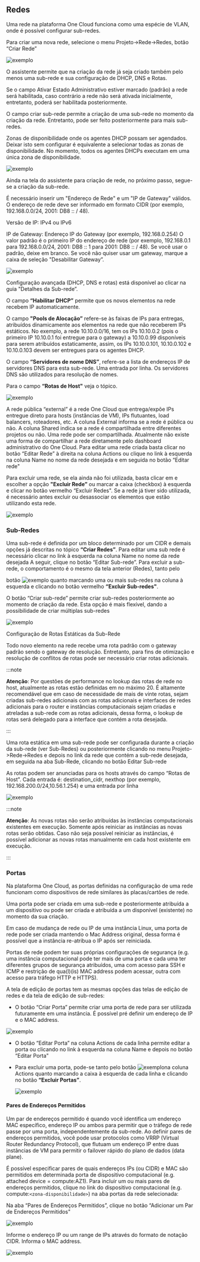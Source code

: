 ## Redes

Uma rede na plataforma One Cloud funciona como uma espécie de VLAN, onde é possível
configurar sub-redes.

Para criar uma nova rede, selecione o menu Projeto->Rede->Redes, botão “Criar Rede”

![exemplo](./one-cloud-asset/tutorial-group-de-servidores-asset/tutorial-grupo-de-servidores2.PNG)

O assistente permite que na criação da rede já seja criado também pelo menos uma
sub-rede e sua configuração de DHCP, DNS e Rotas.

Se o campo Ativar Estado Administrativo estiver marcado (padrão) a rede será habilitada,
caso contrário a rede não será ativada inicialmente, entretanto, poderá ser habilitada
posteriormente.

O campo criar sub-rede permite a criação de uma sub-rede no momento da criação da rede.
Entretanto, pode ser feito posteriormente para mais sub-redes.

Zonas de disponibilidade onde os agentes DHCP possam ser agendados. Deixar isto sem
configurar é equivalente a selecionar todas as zonas de disponibilidade. No momento, todos
os agentes DHCPs executam em uma única zona de disponibilidade.

![exemplo](./one-cloud-asset/tutorial-group-de-servidores-asset/tutorial-grupo-de-servidores3.PNG)

Ainda na tela do assistente para criação de rede, no próximo passo, segue-se a criação da
sub-rede.

É necessário inserir um "Endereço de Rede" e um "IP de Gateway" válidos. O endereço de
rede deve ser informado em formato CIDR (por exemplo, 192.168.0.0/24, 2001: DB8 :: / 48).

Versão de IP: IPv4 ou IPv6

IP de Gateway: Endereço IP do Gateway (por exemplo, 192.168.0.254) O valor padrão é o
primeiro IP do endereço de rede (por exemplo, 192.168.0.1 para 192.168.0.0/24, 2001: DB8
:: 1 para 2001: DB8 :: / 48). Se você usar o padrão, deixe em branco. Se você não quiser
usar um gateway, marque a caixa de seleção "Desabilitar Gateway”.

![exemplo](./one-cloud-asset/tutorial-group-de-servidores-asset/tutorial-grupo-de-servidores4.PNG)

Configuração avançada (DHCP, DNS e rotas) está disponível ao clicar na guia "Detalhes da
Sub-rede”.

O campo **“Habilitar DHCP”** permite que os novos elementos na rede recebem IP
automaticamente.

O campo **"Pools de Alocação”** refere-se às faixas de IPs para entregas, atribuídos
dinamicamente aos elementos na rede que não receberem IPs estáticos. No exemplo, a
rede 10.10.0.0/16, tem os IPs 10.10.0.2 (pois o primeiro IP 10.10.0.1 foi entregue para o
gateway) a 10.10.0.99 disponíveis para serem atribuídos estaticamente, assim, os IPs
10.10.0.101, 10.10.0.102 e 10.10.0.103 devem ser entregues para os agentes DHCP.

O campo **“Servidores de nome DNS”**, refere-se a lista de endereços IP de servidores DNS
para esta sub-rede. Uma entrada por linha. Os servidores DNS são utilizados para
resolução de nomes.

Para o campo **“Rotas de Host"** veja o tópico.

![exemplo](./one-cloud-asset/tutorial-group-de-servidores-asset/tutorial-grupo-de-servidores5.PNG)

A rede pública “external” é a rede One Cloud que entrega/expõe IPs entregue direto para
hosts (instâncias de VM), IPs flutuantes, load balancers, roteadores, etc.
A coluna External informa se a rede é pública ou não.
A coluna Shared indica se a rede é compartilhada entre diferentes projetos ou não. Uma
rede pode ser compartilhada. Atualmente não existe uma forma de compartilhar a rede
diretamente pelo dashboard administrativo do One Cloud.
Para editar uma rede criada basta clicar no botão “Editar Rede” à direita na coluna Actions
ou clique no link à esquerda na coluna Name no nome da rede desejada e em seguida no
botão “Editar rede"

Para excluir uma rede, se ela ainda não foi utilizada, basta clicar em e escolher
a opção **"Excluir Rede”** ou marcar a caixa (checkbox) à esquerda e clicar no botão vermelho
“Excluir Redes". Se a rede já tiver sido utilizada, é necessário antes excluir ou desassociar
os elementos que estão utilizando esta rede.

![exemplo](./one-cloud-asset/tutorial-group-de-servidores-asset/tutorial-grupo-de-servidores6.PNG)

### Sub-Redes

Uma sub-rede é definida por um bloco determinado por um CIDR e demais opções já
descritas no tópico **“Criar Redes”**.
Para editar uma sub rede é necessário clicar no link à esquerda na coluna Name no nome
da rede desejada
A seguir, clique no botão “Editar Sub-rede”.
Para excluir a sub-rede, o comportamento é o mesmo da tela anterior (Redes), tanto pelo

botão ![exemplo](./one-cloud-asset/tutorial-group-de-servidores-asset/tutorial-de-redes-img.PNG) quanto marcando uma ou mais sub-redes na coluna à esquerda e
clicando no botão vermelho **“Excluir Sub-redes"**.

O botão “Criar sub-rede” permite criar sub-redes posteriormente ao momento de criação da
rede. Esta opção é mais flexível, dando a possibilidade de criar múltiplas sub-redes

![exemplo](./one-cloud-asset/tutorial-group-de-servidores-asset/tutorial-grupo-de-servidores7.PNG)

Configuração de Rotas Estáticas da Sub-Rede

Todo novo elemento na rede recebe uma rota padrão com o gateway padrão sendo o
gateway de resolução. Entretanto, para fins de otimização e resolução de conflitos de rotas
pode ser necessário criar rotas adicionais.

:::note

**Atenção**: Por questões de performance no lookup das rotas de rede no host, atualmente
as rotas estão definidas em no máximo 20. É altamente recomendável que em caso de
necessidade de mais de vinte rotas, sejam criadas sub-redes adicionais com as rotas
adicionais e interfaces de redes adicionais para o router e instâncias computacionais
sejam criadas e atreladas a sub-rede com as rotas adicionais, dessa forma, o lookup de
rotas será delegado para a interface que contém a rota desejada.

:::

Uma rota estática em uma sub-rede pode ser configurada durante a criação da sub-rede
(ver Sub-Redes) ou posteriormente clicando no menu Projeto->Rede->Redes e depois no
link da rede que contém a sub-rede desejada, em seguida na aba Sub-Rede, clicando no
botão Editar Sub-rede

As rotas podem ser anunciadas para os hosts através do campo “Rotas de Host". Cada
entrada é: destination_cidr, nexthop (por exemplo, 192.168.200.0/24,10.56.1.254) e uma
entrada por linha

![exemplo](./one-cloud-asset/tutorial-group-de-servidores-asset/tutorial-grupo-de-servidores8.PNG)

:::note

**Atenção**: As novas rotas não serão atribuídas às instâncias computacionais existentes
em execução. Somente após reiniciar as instâncias as novas rotas serão obtidas. Caso
não seja possível reiniciar as instâncias, é possível adicionar as novas rotas
manualmente em cada host existente em execução.

:::

### Portas

Na plataforma One Cloud, as portas definidas na configuração de uma rede funcionam
como dispositivos de rede similares às placas/cartões de rede.

Uma porta pode ser criada em uma sub-rede e posteriormente atribuída a um dispositivo ou
pode ser criada e atribuída a um disponível (existente) no momento da sua criação.

Em caso de mudança de rede ou IP de uma instância Linux, uma porta de rede pode ser
criada mantendo o Mac Address original, dessa forma é possível que a instância re-atribua
o IP após ser reiniciada.

Portas de rede podem ter suas próprias configurações de segurança (e.g. uma instância
computacional pode ter mais de uma porta e cada uma ter diferentes grupos de segurança
atribuídos, uma com acesso para SSH e ICMP e restrição de qua(l)(is) MAC address podem
acessar, outra com acesso para tráfego HTTP e HTTPS).

A tela de edição de portas tem as mesmas opções das telas de edição de redes e da tela de
edição de sub-redes:

- O botão “Criar Porta” permite criar uma porta de rede para ser utilizada futuramente
  em uma instância. É possível pré definir um endereço de IP e o MAC address.

![exemplo](./one-cloud-asset/tutorial-group-de-servidores-asset/tutorial-grupo-de-servidores9.PNG)

- O botão “Editar Porta” na coluna Actions de cada linha permite editar a porta ou
  clicando no link à esquerda na coluna Name e depois no botão “Editar Porta"

- Para excluir uma porta, pode-se tanto pelo botão ![exemplo](./one-cloud-asset/tutorial-group-de-servidores-asset/tutorial-de-redes-img1.PNG)na coluna
  Actions quanto marcando a caixa à esquerda de cada linha e clicando no botão
  **“Excluir Portas”**.

  ![exemplo](./one-cloud-asset/tutorial-group-de-servidores-asset/tutorial-grupo-de-servidores10.PNG)

#### Pares de Endereços Permitidos

Um par de endereços permitido é quando você identifica um endereço MAC específico,
endereço IP ou ambos para permitir que o tráfego de rede passe por uma porta,
independentemente da sub-rede. Ao definir pares de endereços permitidos, você pode usar
protocolos como VRRP (Virtual Router Redundancy Protocol), que flutuam um endereço IP
entre duas instâncias de VM para permitir o failover rápido do plano de dados (data plane).

É possível especificar pares de quais endereços IPs (ou CIDR) e MAC são permitidos em
determinada porta de dispositivo computacional (e.g. attached device = compute:AZ1).
Para incluir um ou mais pares de endereços permitidos, clique no link do dispositivo
computacional (e.g. compute:`<zona-disponibilidade>`) na aba portas da rede selecionada:

Na aba “Pares de Endereços Permitidos”, clique no botão “Adicionar um Par de Endereços
Permitidos"

![exemplo](./one-cloud-asset/tutorial-group-de-servidores-asset/tutorial-grupo-de-servidores11.PNG)

Informe o endereço IP ou um range de IPs através do formato de notação CIDR.
Informa o MAC address.

![exemplo](./one-cloud-asset/tutorial-group-de-servidores-asset/tutorial-grupo-de-servidores12.PNG)
